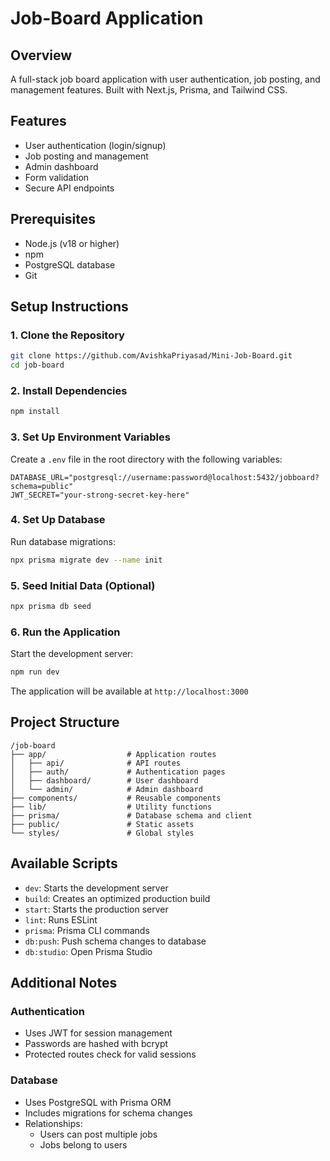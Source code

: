 # Job-Board Application 

## Overview

A full-stack job board application with user authentication, job posting, and management features. Built with Next.js, Prisma, and Tailwind CSS.

## Features

- User authentication (login/signup)
- Job posting and management
- Admin dashboard
- Form validation
- Secure API endpoints

## Prerequisites

- Node.js (v18 or higher)
- npm 
- PostgreSQL database
- Git

## Setup Instructions

### 1. Clone the Repository

```bash
git clone https://github.com/AvishkaPriyasad/Mini-Job-Board.git
cd job-board
```

### 2. Install Dependencies

```bash
npm install
```

### 3. Set Up Environment Variables

Create a `.env` file in the root directory with the following variables:

```env
DATABASE_URL="postgresql://username:password@localhost:5432/jobboard?schema=public"
JWT_SECRET="your-strong-secret-key-here"
```

### 4. Set Up Database

Run database migrations:

```bash
npx prisma migrate dev --name init
```

### 5. Seed Initial Data (Optional)

```bash
npx prisma db seed
```

### 6. Run the Application

Start the development server:

```bash
npm run dev
```

The application will be available at `http://localhost:3000`

## Project Structure

```
/job-board
├── app/                  # Application routes
│   ├── api/              # API routes
│   ├── auth/             # Authentication pages
│   ├── dashboard/        # User dashboard
│   └── admin/            # Admin dashboard
├── components/           # Reusable components
├── lib/                  # Utility functions
├── prisma/               # Database schema and client
├── public/               # Static assets
└── styles/               # Global styles
```

## Available Scripts

- `dev`: Starts the development server
- `build`: Creates an optimized production build
- `start`: Starts the production server
- `lint`: Runs ESLint
- `prisma`: Prisma CLI commands
- `db:push`: Push schema changes to database
- `db:studio`: Open Prisma Studio

## Additional Notes

### Authentication

- Uses JWT for session management
- Passwords are hashed with bcrypt
- Protected routes check for valid sessions

### Database

- Uses PostgreSQL with Prisma ORM
- Includes migrations for schema changes
- Relationships:
  - Users can post multiple jobs
  - Jobs belong to users
